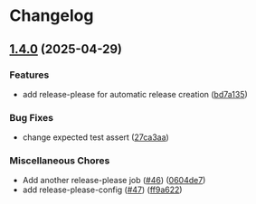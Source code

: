 # Changelog

## [1.4.0](https://github.com/networkguild/netconf/compare/v1.3.1...v1.4.0) (2025-04-29)


### Features

* add release-please for automatic release creation ([bd7a135](https://github.com/networkguild/netconf/commit/bd7a13537be10f55443c37d0d8593359f64c592e))


### Bug Fixes

* change expected test assert ([27ca3aa](https://github.com/networkguild/netconf/commit/27ca3aaaa04afda5cd51a7a97d114805ba3daf6b))


### Miscellaneous Chores

* Add another release-please job ([#46](https://github.com/networkguild/netconf/issues/46)) ([0604de7](https://github.com/networkguild/netconf/commit/0604de7f3bf30464b2d5a2c480e2e0e7bcf0ce2e))
* add release-please-config ([#47](https://github.com/networkguild/netconf/issues/47)) ([ff9a622](https://github.com/networkguild/netconf/commit/ff9a62247d22dd86269cbeb2f32136bc33e99369))
